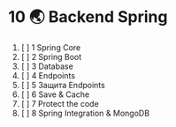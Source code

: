 # 10  🌏 Backend Spring

1. [ ] 1 Spring Core
2. [ ] 2 Spring Boot
3. [ ] 3 Database
4. [ ] 4 Endpoints
5. [ ] 5 Защита Endpoints
6. [ ] 6 Save & Cache 
7. [ ] 7 Protect the code
8. [ ] 8 Spring Integration & MongoDB
